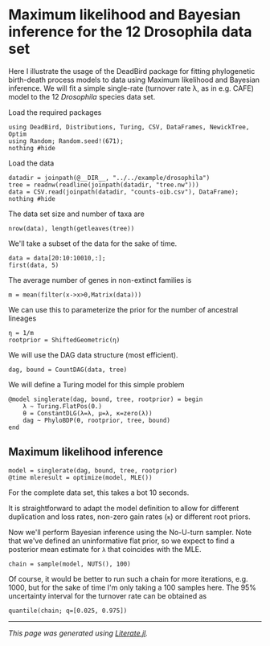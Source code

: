 
# Maximum likelihood and Bayesian inference for the 12 Drosophila data set

Here I illustrate the usage of the DeadBird package for fitting phylogenetic
birth-death process models to data using Maximum likelihood and Bayesian
inference. We will fit a simple single-rate (turnover rate λ, as in e.g.
CAFE) model to the 12 *Drosophila* species data set.

Load the required packages

```@example drosophila
using DeadBird, Distributions, Turing, CSV, DataFrames, NewickTree, Optim
using Random; Random.seed!(671);
nothing #hide
```

Load the data

```@example drosophila
datadir = joinpath(@__DIR__, "../../example/drosophila")
tree = readnw(readline(joinpath(datadir, "tree.nw")))
data = CSV.read(joinpath(datadir, "counts-oib.csv"), DataFrame);
nothing #hide
```

The data set size and number of taxa are

```@example drosophila
nrow(data), length(getleaves(tree))
```

We'll take a subset of the data for the sake of time.

```@example drosophila
data = data[20:10:10010,:];
first(data, 5)
```

The average number of genes in non-extinct families is

```@example drosophila
m = mean(filter(x->x>0,Matrix(data)))
```

We can use this to parameterize the prior for the number of ancestral
lineages

```@example drosophila
η = 1/m
rootprior = ShiftedGeometric(η)
```

We will use the DAG data structure (most efficient).

```@example drosophila
dag, bound = CountDAG(data, tree)
```

We will define a Turing model for this simple problem

```@example drosophila
@model singlerate(dag, bound, tree, rootprior) = begin
    λ ~ Turing.FlatPos(0.)
    θ = ConstantDLG(λ=λ, μ=λ, κ=zero(λ))
    dag ~ PhyloBDP(θ, rootprior, tree, bound)
end
```

## Maximum likelihood inference

```@example drosophila
model = singlerate(dag, bound, tree, rootprior)
@time mleresult = optimize(model, MLE())
```

For the complete data set, this takes a bot 10 seconds.

It is straightforward to adapt the model definition to allow for different
duplication and loss rates, non-zero gain rates (`κ`) or different root
priors.

Now we'll perform Bayesian inference using the No-U-turn sampler. Note that
we've defined an uninformative flat prior, so we expect to find a posterior
mean estimate for `λ` that coincides with the MLE.

```@example drosophila
chain = sample(model, NUTS(), 100)
```

Of course, it would be better to run such a chain for more iterations, e.g.
1000, but for the sake of time I'm only taking a 100 samples here. The 95%
uncertainty interval for the turnover rate can be obtained as

```@example drosophila
quantile(chain; q=[0.025, 0.975])
```

---

*This page was generated using [Literate.jl](https://github.com/fredrikekre/Literate.jl).*

